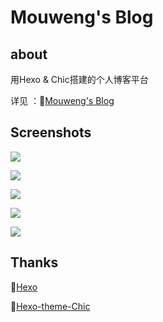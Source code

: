 # Mouweng's Blog

## about

用Hexo & Chic搭建的个人博客平台

详见 ：🔗[Mouweng's Blog](http://www.mouweng.website)

## Screenshots

![](https://tva1.sinaimg.cn/large/007S8ZIlly1gib840qp6hj312k0u078l.jpg)

![](https://tva1.sinaimg.cn/large/007S8ZIlly1gib84q2v5gj312k0u0dr0.jpg)

![](https://tva1.sinaimg.cn/large/007S8ZIlly1gib851ylbej30rs1igqef.jpg)

![](https://tva1.sinaimg.cn/large/007S8ZIlly1gib857rxy1j30rs1igk03.jpg)

![](https://tva1.sinaimg.cn/large/007S8ZIlly1gib85atbuxj30rs1ig11a.jpg)

## Thanks

🔗[Hexo](https://hexo.io/zh-cn/)

🔗[Hexo-theme-Chic](https://github.com/Siricee/hexo-theme-Chic/blob/master/README-CN.md#introduction-介绍)

